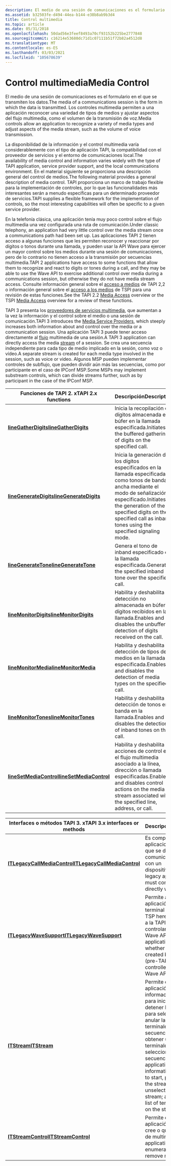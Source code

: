 ```yaml
---
description: El medio de una sesión de comunicaciones es el formulario en el que se transmiten los datos. Los controles multimedia permiten a una aplicación reconocer una variedad de tipos de medios y ajustar aspectos del flujo multimedia, como el volumen de la transmisión de voz.
ms.assetid: b32503fe-d494-44ea-b144-e38b8ab9b3d4
title: Control multimedia
ms.topic: article
ms.date: 05/31/2018
ms.openlocfilehash: 50dad56e3feef8493a70cf93152b225be2777848
ms.sourcegitcommit: c16214e53680dc71d1c07111b51f72b82a4512d8
ms.translationtype: MT
ms.contentlocale: es-ES
ms.lasthandoff: 03/03/2021
ms.locfileid: "105678639"
---
```

# <a name="media-control"></a><span data-ttu-id="54558-104">Control multimedia</span><span class="sxs-lookup"><span data-stu-id="54558-104">Media Control</span></span>

<span data-ttu-id="54558-105">El medio de una sesión de comunicaciones es el formulario en el que se transmiten los datos.</span><span class="sxs-lookup"><span data-stu-id="54558-105">The media of a communications session is the form in which the data is transmitted.</span></span> <span data-ttu-id="54558-106">Los controles multimedia permiten a una aplicación reconocer una variedad de tipos de medios y ajustar aspectos del flujo multimedia, como el volumen de la transmisión de voz.</span><span class="sxs-lookup"><span data-stu-id="54558-106">Media controls allow an application to recognize a variety of media types and adjust aspects of the media stream, such as the volume of voice transmission.</span></span>

<span data-ttu-id="54558-107">La disponibilidad de la información y el control multimedia varía considerablemente con el tipo de aplicación TAPI, la compatibilidad con el proveedor de servicios y el entorno de comunicaciones local.</span><span class="sxs-lookup"><span data-stu-id="54558-107">The availability of media control and information varies widely with the type of TAPI application, service provider support, and the local communications environment.</span></span> <span data-ttu-id="54558-108">En el material siguiente se proporciona una descripción general del control de medios.</span><span class="sxs-lookup"><span data-stu-id="54558-108">The following material provides a general description of media control.</span></span> <span data-ttu-id="54558-109">TAPI proporciona un marco de trabajo flexible para la implementación de controles, por lo que las funcionalidades más interesantes serán a menudo específicas para un determinado proveedor de servicios.</span><span class="sxs-lookup"><span data-stu-id="54558-109">TAPI supplies a flexible framework for the implementation of controls, so the most interesting capabilities will often be specific to a given service provider.</span></span>

<span data-ttu-id="54558-110">En la telefonía clásica, una aplicación tenía muy poco control sobre el flujo multimedia una vez configurada una ruta de comunicación.</span><span class="sxs-lookup"><span data-stu-id="54558-110">Under classic telephony, an application had very little control over the media stream once a communications path had been set up.</span></span> <span data-ttu-id="54558-111">Las aplicaciones TAPI 2 tienen acceso a algunas funciones que les permiten reconocer y reaccionar por dígitos o tonos durante una llamada, y pueden usar la API Wave para ejercer un mayor control sobre los medios durante una sesión de comunicaciones, pero de lo contrario no tienen acceso a la transmisión por secuencias multimedia.</span><span class="sxs-lookup"><span data-stu-id="54558-111">TAPI 2 applications have access to some functions that allow them to recognize and react to digits or tones during a call, and they may be able to use the Wave API to exercise additional control over media during a communications session, but otherwise they do not have media stream access.</span></span> <span data-ttu-id="54558-112">Consulte información general sobre el [acceso a medios](./media-access.md) de TAPI 2,2 o información general sobre el [acceso a los medios](/previous-versions/windows/desktop/legacy/ms725240(v=vs.85)) de TSPI para una revisión de estas funciones.</span><span class="sxs-lookup"><span data-stu-id="54558-112">See the TAPI 2.2 [Media Access](./media-access.md) overview or the TSPI [Media Access](/previous-versions/windows/desktop/legacy/ms725240(v=vs.85)) overview for a review of these functions.</span></span>

<span data-ttu-id="54558-113">TAPI 3 presenta los [proveedores de servicios multimedia](about-the-media-service-provider-msp-.md), que aumentan a la vez la información y el control sobre el medio o una sesión de comunicación.</span><span class="sxs-lookup"><span data-stu-id="54558-113">TAPI 3 introduces the [Media Service Providers](about-the-media-service-provider-msp-.md), which steeply increases both information about and control over the media or a communication session.</span></span> <span data-ttu-id="54558-114">Una aplicación TAPI 3 puede tener acceso directamente al [flujo](stream-objects.md) multimedia de una sesión.</span><span class="sxs-lookup"><span data-stu-id="54558-114">A TAPI 3 application can directly access the media [stream](stream-objects.md) of a session.</span></span> <span data-ttu-id="54558-115">Se crea una secuencia independiente para cada tipo de medio implicado en la sesión, como voz o vídeo.</span><span class="sxs-lookup"><span data-stu-id="54558-115">A separate stream is created for each media type involved in the session, such as voice or video.</span></span> <span data-ttu-id="54558-116">Algunos MSP pueden implementar controles de subflujo, que pueden dividir aún más las secuencias, como por participante en el caso de IPConf MSP.</span><span class="sxs-lookup"><span data-stu-id="54558-116">Some MSPs may implement substream controls, which can divide streams further, such as by participant in the case of the IPConf MSP.</span></span>



| <span data-ttu-id="54558-117">Funciones de TAPI 2. x</span><span class="sxs-lookup"><span data-stu-id="54558-117">TAPI 2.x functions</span></span>                                          | <span data-ttu-id="54558-118">Descripción</span><span class="sxs-lookup"><span data-stu-id="54558-118">Description</span></span>                                                                                                                |
|-------------------------------------------------------------|----------------------------------------------------------------------------------------------------------------------------|
| [<span data-ttu-id="54558-119">**lineGatherDigits**</span><span class="sxs-lookup"><span data-stu-id="54558-119">**lineGatherDigits**</span></span>](/windows/win32/api/tapi/nf-tapi-linegatherdigits)       | <span data-ttu-id="54558-120">Inicia la recopilación de dígitos almacenada en búfer en la llamada especificada.</span><span class="sxs-lookup"><span data-stu-id="54558-120">Initiates the buffered gathering of digits on the specified call.</span></span>                                                          |
| [<span data-ttu-id="54558-121">**lineGenerateDigits**</span><span class="sxs-lookup"><span data-stu-id="54558-121">**lineGenerateDigits**</span></span>](/windows/win32/api/tapi/nf-tapi-linegeneratedigits)   | <span data-ttu-id="54558-122">Inicia la generación de los dígitos especificados en la llamada especificada como tonos de banda ancha mediante el modo de señalización especificado.</span><span class="sxs-lookup"><span data-stu-id="54558-122">Initiates the generation of the specified digits on the specified call as inband tones using the specified signaling mode.</span></span> |
| [<span data-ttu-id="54558-123">**lineGenerateTone**</span><span class="sxs-lookup"><span data-stu-id="54558-123">**lineGenerateTone**</span></span>](/windows/win32/api/tapi/nf-tapi-linegeneratetone)       | <span data-ttu-id="54558-124">Genera el tono de inband especificado en la llamada especificada.</span><span class="sxs-lookup"><span data-stu-id="54558-124">Generates the specified inband tone over the specified call.</span></span>                                                               |
| [<span data-ttu-id="54558-125">**lineMonitorDigits**</span><span class="sxs-lookup"><span data-stu-id="54558-125">**lineMonitorDigits**</span></span>](/windows/win32/api/tapi/nf-tapi-linemonitordigits)     | <span data-ttu-id="54558-126">Habilita y deshabilita la detección no almacenada en búfer de dígitos recibidos en la llamada.</span><span class="sxs-lookup"><span data-stu-id="54558-126">Enables and disables the unbuffered detection of digits received on the call.</span></span>                                              |
| [<span data-ttu-id="54558-127">**lineMonitorMedia**</span><span class="sxs-lookup"><span data-stu-id="54558-127">**lineMonitorMedia**</span></span>](/windows/win32/api/tapi/nf-tapi-linemonitormedia)       | <span data-ttu-id="54558-128">Habilita y deshabilita la detección de tipos de medios en la llamada especificada.</span><span class="sxs-lookup"><span data-stu-id="54558-128">Enables and disables the detection of media types on the specified call.</span></span>                                                   |
| [<span data-ttu-id="54558-129">**lineMonitorTones**</span><span class="sxs-lookup"><span data-stu-id="54558-129">**lineMonitorTones**</span></span>](/windows/win32/api/tapi/nf-tapi-linemonitortones)       | <span data-ttu-id="54558-130">Habilita y deshabilita la detección de tonos en banda en la llamada.</span><span class="sxs-lookup"><span data-stu-id="54558-130">Enables and disables the detection of inband tones on the call.</span></span>                                                            |
| [<span data-ttu-id="54558-131">**lineSetMediaControl**</span><span class="sxs-lookup"><span data-stu-id="54558-131">**lineSetMediaControl**</span></span>](/windows/win32/api/tapi/nf-tapi-linesetmediacontrol) | <span data-ttu-id="54558-132">Habilita y deshabilita las acciones de control en el flujo multimedia asociado a la línea, dirección o llamada especificadas.</span><span class="sxs-lookup"><span data-stu-id="54558-132">Enables and disables control actions on the media stream associated with the specified line, address, or call.</span></span>             |



 



| <span data-ttu-id="54558-133">Interfaces o métodos TAPI 3. x</span><span class="sxs-lookup"><span data-stu-id="54558-133">TAPI 3.x interfaces or methods</span></span>                               | <span data-ttu-id="54558-134">Descripción</span><span class="sxs-lookup"><span data-stu-id="54558-134">Description</span></span>                                                                                                                                                                                            |
|--------------------------------------------------------------|--------------------------------------------------------------------------------------------------------------------------------------------------------------------------------------------------------|
| [<span data-ttu-id="54558-135">**ITLegacyCallMediaControl**</span><span class="sxs-lookup"><span data-stu-id="54558-135">**ITLegacyCallMediaControl**</span></span>](/windows/desktop/api/tapi3if/nn-tapi3if-itlegacycallmediacontrol) | <span data-ttu-id="54558-136">Es compatible con aplicaciones heredadas que se deben comunicar directamente con un dispositivo.</span><span class="sxs-lookup"><span data-stu-id="54558-136">Supports legacy applications that must communicate directly with a device.</span></span>                                                                                                                             |
| [<span data-ttu-id="54558-137">**ITLegacyWaveSupport**</span><span class="sxs-lookup"><span data-stu-id="54558-137">**ITLegacyWaveSupport**</span></span>](/windows/desktop/api/tapi3if/nn-tapi3if-itlegacywavesupport)           | <span data-ttu-id="54558-138">Permite a una aplicación detectar si un terminal creado por un TSP heredado (anterior a la TAPI 3) se puede controlar mediante Wave API.</span><span class="sxs-lookup"><span data-stu-id="54558-138">Allows an application to discover whether a terminal created by a legacy TSP (pre-TAPI 3) can be controlled using the Wave API.</span></span>                                                                        |
| [<span data-ttu-id="54558-139">**ITStream**</span><span class="sxs-lookup"><span data-stu-id="54558-139">**ITStream**</span></span>](/windows/win32/api/tapi3if/nn-tapi3if-itstream)                                 | <span data-ttu-id="54558-140">Permite que una aplicación recupere información en un flujo; para iniciar, pausar o detener la secuencia; para seleccionar o anular la selección de terminales en una secuencia; y para obtener una lista de los terminales seleccionados en la secuencia.</span><span class="sxs-lookup"><span data-stu-id="54558-140">Allows an application to retrieve information on a stream; to start, pause, or stop the stream; to select or unselect terminals on a stream; and to obtain a list of terminals selected on the stream.</span></span> |
| [<span data-ttu-id="54558-141">**ITStreamControl**</span><span class="sxs-lookup"><span data-stu-id="54558-141">**ITStreamControl**</span></span>](/windows/win32/api/tapi3if/nn-tapi3if-itstreamcontrol)                   | <span data-ttu-id="54558-142">Permite que una aplicación Enumere, cree o quite secuencias de multimedia.</span><span class="sxs-lookup"><span data-stu-id="54558-142">Allows an application to enumerate, create, or remove media streams.</span></span>                                                                                                                                   |



 

 

 
